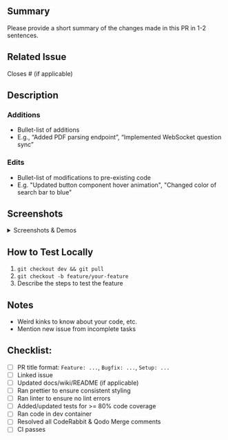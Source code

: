 ## Summary
Please provide a short summary of the changes made in this PR in 1-2 sentences.

## Related Issue
Closes #<issue-number> (if applicable)

## Description
### Additions
- Bullet-list of additions
- E.g., “Added PDF parsing endpoint”, “Implemented WebSocket question sync”
### Edits
- Bullet-list of modifications to pre-existing code
- E.g. "Updated button component hover animation", "Changed color of search bar to blue"

## Screenshots 
<details>
  <summary>Screenshots & Demos</summary>

</details>

## How to Test Locally
1. `git checkout dev && git pull`
2. `git checkout -b feature/your-feature`
3. Describe the steps to test the feature

## Notes
- Weird kinks to know about your code, etc.
- Mention new issue from incomplete tasks 

## Checklist:

- [ ] PR title format: `Feature: ...`, `Bugfix: ...`, `Setup: ...`
- [ ] Linked issue
- [ ] Updated docs/wiki/README (if applicable)
- [ ] Ran prettier to ensure consistent styling
- [ ] Ran linter to ensure no lint errors
- [ ] Added/updated tests for >= 80% code coverage
- [ ] Ran code in dev container
- [ ] Resolved all CodeRabbit & Qodo Merge comments
- [ ] CI passes